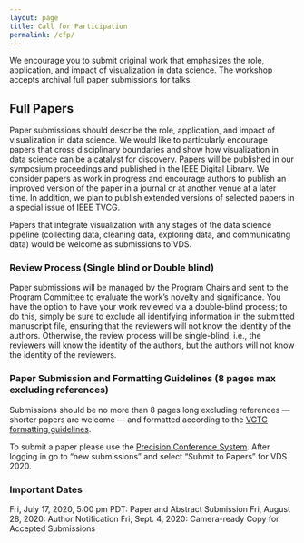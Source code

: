 ```yaml
---
layout: page
title: Call for Participation
permalink: /cfp/
---
```


We encourage you to submit original work that emphasizes the role, application, and impact of visualization in data science. The workshop accepts archival full paper submissions for talks.

## Full Papers

Paper submissions should describe the role, application, and impact of visualization in data science. We would like to particularly encourage papers that cross disciplinary boundaries and show how visualization in data science can be a catalyst for discovery. Papers will be published in our symposium proceedings and published in the IEEE Digital Library. We consider papers as work in progress and encourage authors to publish an improved version of the paper in a journal or at another venue at a later time. In addition, we plan to publish extended versions of selected papers in a special issue of IEEE TVCG.

Papers that integrate visualization with any stages of the data science pipeline (collecting data, cleaning data, exploring data, and communicating data) would be welcome as submissions to VDS.


### Review Process (Single blind or Double blind)

Paper submissions will be managed by the Program Chairs and sent to the Program Committee to evaluate the work’s novelty and significance. You have the option to have your work reviewed via a double-blind process; to do this, simply be sure to exclude all identifying information in the submitted manuscript file, ensuring that the reviewers will not know the identity of the authors. Otherwise, the review process will be single-blind, i.e., the reviewers will know the identity of the authors, but the authors will not know the identity of the reviewers.


### Paper Submission and Formatting Guidelines (8 pages max excluding references)

Submissions should be no more than 8 pages long excluding references — shorter papers are welcome — and formatted according to the [VGTC formatting guidelines](http://junctionpublishing.org/vgtc/Tasks/camera.html).

To submit a paper please use the [Precision Conference System](https://new.precisionconference.com/submissions). After logging in go to “new submissions” and select “Submit to Papers” for VDS 2020.


### Important Dates


Fri, July 17, 2020, 5:00 pm PDT: Paper and Abstract Submission
Fri, August 28, 2020: Author Notification
Fri, Sept. 4, 2020: Camera-ready Copy for Accepted Submissions

